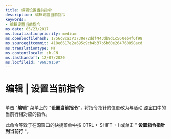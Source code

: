 ```yaml
---
title: 编辑设置当前指令
description: 编辑设置当前指令
keywords:
- 编辑设置当前指令
ms.date: 05/23/2017
ms.localizationpriority: medium
ms.openlocfilehash: 1756c8ca373730e72ddf443db9d1c560eb4f6f98
ms.sourcegitcommit: 418e6617e2a695c9cb4b37b5b60e264760858acd
ms.translationtype: MT
ms.contentlocale: zh-CN
ms.lasthandoff: 12/07/2020
ms.locfileid: "96839159"
---
```

# <a name="edit--set-current-instruction"></a>编辑 | 设置当前指令


## <span id="ddk_edit_set_current_instruction_dbg"></span><span id="DDK_EDIT_SET_CURRENT_INSTRUCTION_DBG"></span>


单击 "**编辑**" 菜单上的 "**设置当前指令**"，将指令指针的值更改为与活动 [源窗口](source-window.md)中的当前行相对应的指令。

此命令等效于在源窗口的快捷菜单中按 CTRL + SHIFT + I 或单击 " **设置指令指针到当前行** "。

 

 





